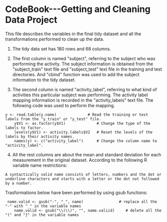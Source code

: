 CodeBook---Getting and Cleaning Data Project
============================================
This file describes the variables in the final tidy dataset and all the transformations performed to clean up the data.

1. The tidy data set has 180 rows and 68 columns. 

2. The first column is named "subject", referring to the subject who was performing the activity. The subject information is obtained from the "subject_train" text file and "subject_test" text file in the training and test directories. And "cbind" function was used to add the subject information to the tidy dataset. 

3. The second column is named "activity_label", referring to what kind of activities this particular subject was performing. The activity label mapping information is recorded in the "activity_labels" text file. The following code was used to perform the mapping.
<pre><code>y &lt;- read.table(y.name)              # Read the training or test labels from the "y_train" or "y_test" file.
    y$V1 &lt;- as.factor(y$V1)              # Change the type of the labels to factor.
    levels(y$V1) &lt;- activity.labels$V2   # Reset the levels of the labels by their activity names.
    names(y) &lt;- c("activity_label")      # Change the column name to "activity_label".
</code></pre>

4. All the rest columns are about the mean and standard deviation for each measurement in the original dataset. According to the following R variable name restrictions: 
<pre><code>A syntactically valid name consists of letters, numbers and the dot or underline characters and starts with a letter or the dot not followed by a number.
</code></pre>
Trasformations below have been performed by using gsub functions:
<pre><code>	name.valid &lt;- gsub("-", "_", name)	             # replace all the "-" with "_" in the variable names
    name.valid &lt;- gsub("\\(\\)", "", name.valiid)	 # delete all the "(" and "}" in the variable names
</code></pre>	